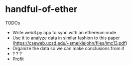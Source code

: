 # handful-of-ether

TODOs

- Write web3.py app to sync with an ethereum node
- Use it to analyze data in similar fashion to this paper (https://cseweb.ucsd.edu/~smeiklejohn/files/imc13.pdf)
- Organize the data so we can make conclusions from it
- ? ? ?
- Profit
